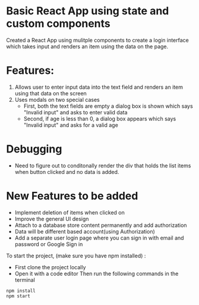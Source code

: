 # **Basic React App using state and custom components**

Created a React App using mulitple components to create a login interface which takes input and renders an item using the data on the page.

# Features:
1. Allows user to enter input data into the text field and renders an item using that data on the screen
2. Uses modals on two special cases 
     - First, both the text fields are empty a dialog box is shown which says "Invalid input" and asks to enter valid data 
     - Second, if age is less than 0, a dialog box appears which says "Invalid input" and asks for a valid age

# Debugging 
   - Need to figure out to conditonally render the div that holds the list items when button clicked and no data is added.
# New Features to be added
   - Implement deletion of items when clicked on 
   - Improve the general UI design
   - Attach to a database store content permanently and add authorization
   - Data will be different based account(using Authorization)
   - Add a separate user login page where you can sign in with email and password or Google Sign in

To start the project, (make sure you have npm installed) :
  - First clone the project locally 
  - Open it with a code editor
Then run the following commands in the terminal
```
npm install
npm start
```

